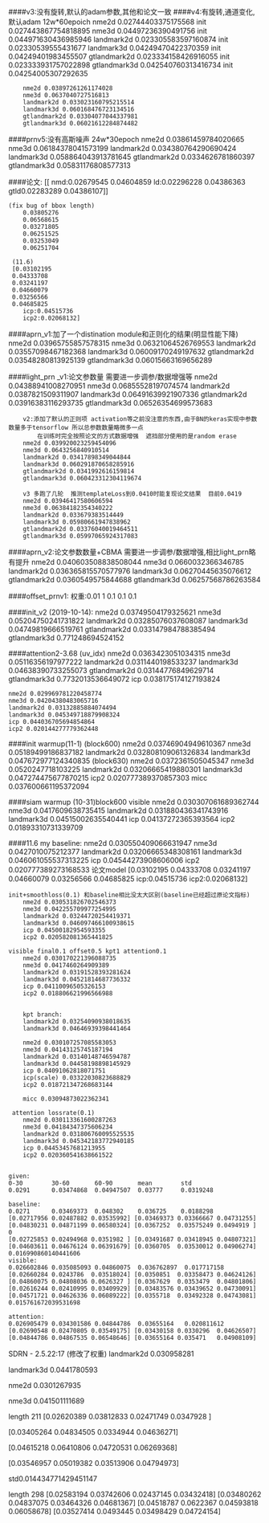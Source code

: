 ####v3:没有旋转,默认的adam参数,其他和论文一致
####v4:有旋转,通道变化,默认adam   12w*60epoich
		nme2d 0.02744403375175568 init 0.027443867754818895
		nme3d 0.04497236390491756 init 0.044971630436985946
		landmark2d 0.023305583597160874 init 0.02330539555431677
		landmark3d 0.04249470422370359 init 0.04249401983455507
		gtlandmark2d 0.023334158426916055 init 0.023333931757022898
		gtlandmark3d 0.042540760313416734 init 0.04254005307292635

        nme2d 0.03897261261174028
        nme3d 0.0637040727516813
        landmark2d 0.033023160795215514
        landmark3d 0.060168476723134516
        gtlandmark2d 0.03304077044337981
        gtlandmark3d 0.06021612284874482



####prnv5:没有高斯噪声  24w*30epoch
        nme2d 0.03861459784020665
        nme3d 0.06184378041573199
        landmark2d 0.034380764290690424
        landmark3d 0.058864043913781645
        gtlandmark2d 0.0334626781860397
        gtlandmark3d 0.05831176808577313


####论文:
    [[	nmd:0.02679545 0.04604859
	ld:0.02296228 0.04386363
	gtld0.02283289 0.04386107]]

    (fix bug of bbox length)
        0.03805276
        0.06568615
        0.03271805
        0.06251525
        0.03253049
        0.06251704
        
     (11.6)
     [0.03102195 
     0.04333708 
     0.03241197 
     0.04660079 
     0.03256566 
     0.04685825
        icp:0.04515736 
        icp2:0.02068132]
####aprn_v1:加了一个distination module和正则化的结果(明显性能下降)
        nme2d 0.03965755857578315
        nme3d 0.06321064526769553
        landmark2d 0.03557098467182368
        landmark3d 0.06009170249197632
        gtlandmark2d 0.03548280813925139
        gtlandmark3d 0.06015663169656289


####light_prn
        _v1:论文参数量  需要进一步调参/数据增强等
        nme2d 0.04388941008270951
        nme3d 0.06855528197074574
        landmark2d 0.0387821509311907
        landmark3d 0.06491639921907336
        gtlandmark2d 0.03916383116293735
        gtlandmark3d 0.06526354699573683

        v2:添加了默认的正则项 activation等之前没注意的东西,由于BN的keras实现中参数数量多于tensorflow 所以总参数数量略微多一点
            在训练时完全按照论文的方式数据增强  遮挡部分使用的是random erase
        nme2d 0.039920023259454096
        nme3d 0.0643256840910514
        landmark2d 0.03417898349044844
        landmark3d 0.060291870658285916
        gtlandmark2d 0.0341992616159814
        gtlandmark3d 0.060423312304119674

        v3 多跑了几轮  推测templateLoss到0.0410时能复现论文结果  目前0.0419
        nme2d 0.03946417580606594
        nme3d 0.06384182354340222
        landmark2d 0.033679383514449
        landmark3d 0.05980661947838962
        gtlandmark2d 0.03376040019464511
        gtlandmark3d 0.05997065924317083
####aprn_v2:论文参数数量+CBMA 需要进一步调参/数据增强,相比light_prn略有提升
        nme2d 0.040603508838508044
        nme3d 0.0660032366346785
        landmark2d 0.036365815570577976
        landmark3d 0.06270445635076612
        gtlandmark2d 0.0360549575844688
        gtlandmark3d 0.06257568786263584


####offset_prnv1:
        权重:0.01  1  0.1  0.1 0.1






####init_v2 (2019-10-14):
    nme2d 0.03749504179325621
    nme3d 0.05204750241731822
    landmark2d 0.03285076037608087
    landmark3d 0.04749819666519761
    gtlandmark2d 0.033147984788385494
    gtlandmark3d 0.771248694524152
    
    
####attention2-3.68
    (uv_idx)
    nme2d 0.0363423051034315
    nme3d 0.05116356197977222
    landmark2d 0.0311440198533237
    landmark3d 0.04638390733255073
    gtlandmark2d 0.03144776849629714
    gtlandmark3d 0.7732013536649072
    icp 0.038175174127193824
    
    nme2d 0.029969781220458774
    nme3d 0.04204380483065716
    landmark2d 0.03132885884074494
    landmark3d 0.045349718879908324
    icp 0.044036705694854864
    icp2 0.020144277779362448

####init warmup(11-1)
    (block600)
    nme2d 0.03746904949610367
    nme3d 0.05189499186837182
    landmark2d 0.032808109061326834
    landmark3d 0.047672977124340835
    (block630)
    nme2d 0.0372361505045347
    nme3d 0.0520247718103225
    landmark2d 0.03206665419880301
    landmark3d 0.047274475677870215
    icp2 0.020777389370857303
    micc 0.037600661195372094
    
####siam warmup
    (10-31)block600 visible
    nme2d 0.030307061689362744
    nme3d 0.0417609638735415
    landmark2d 0.031880436341743916
    landmark3d 0.04515002635540441
    icp 0.04137272365393564
    icp2 0.01893310731339709
    
    
####11.6
    my baseline:
        nme2d 0.030550409066631947
        nme3d 0.0427010075212377
        landmark2d 0.03206665348308161
        landmark3d 0.046061055537313225
        icp 0.04544273908606006
        icp2 0.020777389273168533
       论文model
            [0.03102195 
             0.04333708 
             0.03241197 
             0.04660079 
             0.03256566 
             0.04685825
                icp:0.04515736 
                icp2:0.02068132]

    init+smoothloss(0.1) 和baseline相比没太大区别(baseline已经超过原论文指标)
        nme2d 0.030531826702546373
        nme3d 0.042255709977254995
        landmark2d 0.03244720254419371
        landmark3d 0.046097466100938615
        icp 0.04500182954593355
        icp2 0.020582081365441825
    
    visible final0.1 offset0.5 kpt1 attention0.1
        nme2d 0.030170221396088735
        nme3d 0.0417460264909389
        landmark2d 0.03191528393281624
        landmark3d 0.04521814687736332
        icp 0.04110096505326153
        icp2 0.018806621996566988
    
        
        kpt branch:
        landmark2d 0.03254090938018635
        landmark3d 0.04646939398441464
        
        nme2d 0.030107257085583053
        nme3d 0.04143125745187194
        landmark2d 0.03140148746594787
        landmark3d 0.04458198898145929
        icp 0.04091062818071751
        icp(scale) 0.03322030823688829
        icp2 0.018721347268683144
        
        micc 0.03094873022362341
        
     attention lossrate(0.1)
        nme2d 0.030113361600287263
        nme3d 0.04184347375606234
        landmark2d 0.031806760095525535
        landmark3d 0.045342183772940185
        icp 0.04453457681213955
        icp2 0.020360541638661522
            
    
    given:
    0-30        30-60       60-90       mean        std
    0.0291      0.03474868  0.04947507  0.03777     0.0319248
    
    baseline:
    0.0271      0.03469373  0.048302    0.036725    0.0188298
    [0.02717956 0.02487882 0.03535992] [0.03469373 0.03366667 0.04731255] [0.04830231 0.04871199 0.06580324] [0.0367252  0.03575249 0.0494919 ] 0
    [0.02725853 0.02494968 0.0351982 ] [0.03491687 0.03418945 0.04807321] [0.04603611 0.04676124 0.06391679] [0.0360705  0.03530012 0.04906274] 0.016990860140441606
    visible:
    0.026602846 0.035085093 0.04860075  0.036762897  0.017717158
    [0.02660284 0.0243786  0.03518024] [0.0350851  0.03358473 0.04624126] [0.04860075 0.04808036 0.0626327 ] [0.0367629  0.0353479  0.04801806] 
    [0.02616244 0.02410995 0.03409929] [0.03483576 0.03439652 0.04730091] [0.04571721 0.04626336 0.06089222] [0.0355718  0.03492328 0.04743081] 0.015761672039531698
    
    attention:
    0.026905479 0.034301586 0.04844786  0.03655164   0.020811612
    [0.02690548 0.02470805 0.03549175] [0.03430158 0.0330296  0.04626507] [0.04844786 0.04867535 0.06548646] [0.03655164 0.035471   0.04908109] 
   
    
    
    
    
 SDRN - 2.5.22:17 (修改了权重) 
 landmark2d 0.030958281 
 
 landmark3d 0.0441780593 
 
 nme2d 0.0301267935 
 
 nme3d 0.041501111689 
 
 length 211 
[0.02620389 0.03812833 0.02471749 0.0347928 ] 

 [0.03405264 0.04834505 0.0334944  0.04636271] 
 
 [0.04615218 0.06410806 0.04720531 0.06269368] 
 
 [0.03546957 0.05019382 0.03513906 0.04794973]
 
 std0.014434771429451147
 
 length 298
[0.02583194 0.03742606 0.02437145 0.03432418] 
 [0.03480262 0.04837075 0.03464326 0.04681367] 
 [0.04518787 0.0622367  0.04593818 0.06058678] 
 [0.03527414 0.0493445  0.03498429 0.04724154] 
 
 
 